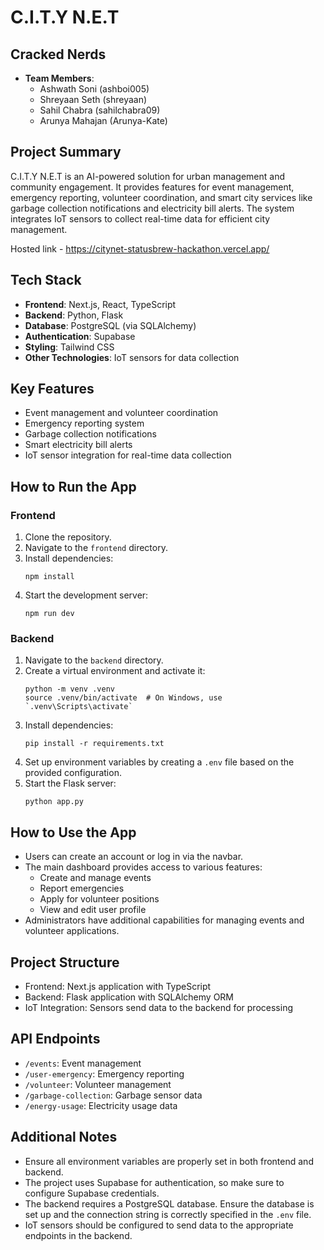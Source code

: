 # C.I.T.Y N.E.T

## Cracked Nerds
- **Team Members**: 
   - Ashwath Soni (ashboi005)
   - Shreyaan Seth (shreyaan)
   - Sahil Chabra (sahilchabra09)
   - Arunya Mahajan (Arunya-Kate)

## Project Summary

C.I.T.Y N.E.T is an AI-powered solution for urban management and community engagement. It provides features for event management, emergency reporting, volunteer coordination, and smart city services like garbage collection notifications and electricity bill alerts. The system integrates IoT sensors to collect real-time data for efficient city management.

Hosted link - https://citynet-statusbrew-hackathon.vercel.app/

## Tech Stack

- **Frontend**: Next.js, React, TypeScript
- **Backend**: Python, Flask
- **Database**: PostgreSQL (via SQLAlchemy)
- **Authentication**: Supabase
- **Styling**: Tailwind CSS
- **Other Technologies**: IoT sensors for data collection

## Key Features

- Event management and volunteer coordination
- Emergency reporting system
- Garbage collection notifications
- Smart electricity bill alerts
- IoT sensor integration for real-time data collection

## How to Run the App

### Frontend

1. Clone the repository.
2. Navigate to the `frontend` directory.
3. Install dependencies:
   ```
   npm install
   ```
4. Start the development server:
   ```
   npm run dev
   ```

### Backend

1. Navigate to the `backend` directory.
2. Create a virtual environment and activate it:
   ```
   python -m venv .venv
   source .venv/bin/activate  # On Windows, use `.venv\Scripts\activate`
   ```
3. Install dependencies:
   ```
   pip install -r requirements.txt
   ```
4. Set up environment variables by creating a `.env` file based on the provided configuration.
5. Start the Flask server:
   ```
   python app.py
   ```

## How to Use the App

- Users can create an account or log in via the navbar.
- The main dashboard provides access to various features:
  - Create and manage events
  - Report emergencies
  - Apply for volunteer positions
  - View and edit user profile
- Administrators have additional capabilities for managing events and volunteer applications.

## Project Structure

- Frontend: Next.js application with TypeScript
- Backend: Flask application with SQLAlchemy ORM
- IoT Integration: Sensors send data to the backend for processing

## API Endpoints

- `/events`: Event management
- `/user-emergency`: Emergency reporting
- `/volunteer`: Volunteer management
- `/garbage-collection`: Garbage sensor data
- `/energy-usage`: Electricity usage data

## Additional Notes

- Ensure all environment variables are properly set in both frontend and backend.
- The project uses Supabase for authentication, so make sure to configure Supabase credentials.
- The backend requires a PostgreSQL database. Ensure the database is set up and the connection string is correctly specified in the `.env` file.
- IoT sensors should be configured to send data to the appropriate endpoints in the backend.
